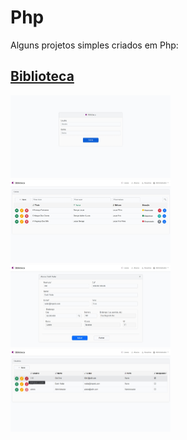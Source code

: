 # Php
Alguns projetos simples criados em Php:

## [Biblioteca](/Biblioteca/)
<img src="Biblioteca/_screenshots/1.jpg" width="256"> <img src="Biblioteca/_screenshots/2.jpg" width="256"> 
<img src="Biblioteca/_screenshots/3.jpg" width="256"> <img src="Biblioteca/_screenshots/4.jpg" width="256">

